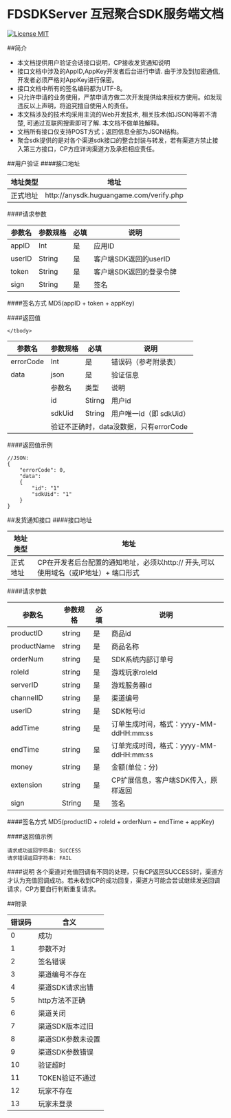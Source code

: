 # FDSDKServer 互冠聚合SDK服务端文档
[![License MIT](https://img.shields.io/badge/license-MIT-green.svg?style=flat)](https://raw.githubusercontent.com/huguan/FDSDKServer/master/LICENSE)&nbsp;

##简介


* 本文档提供用户验证会话接口说明，CP接收发货通知说明
* 接口文档中涉及的AppID,AppKey开发者后台进行申请. 由于涉及到加密通信, 开发者必须严格对AppKey进行保密。
* 接口文档中所有的签名编码都为UTF-8。
* 只允许申请的业务使用，严禁申请方做二次开发提供给未授权方使用。如发现违反以上声明，将追究擅自使用人的责任。
* 本文档涉及的技术均采用主流的Web开发技术, 相关技术(如JSON)等若不清楚, 可通过互联网搜索即可了解. 本文档不做单独解释。
* 文档所有接口仅支持POST方式；返回信息全部为JSON结构。
* 聚合sdk提供的是对各个渠道sdk接口的整合封装与转发，若有渠道方禁止接入第三方接口，CP方应详询渠道方及承担相应责任。

##用户验证
####接口地址
<table>
    <thead>
        <tr>
            <th>地址类型</th>
            <th>地址</th>
        </tr>
    </thead>
    <tbody>
        <tr>
            <td>正式地址</td>
            <td>http://anysdk.huguangame.com/verify.php</td>
        </tr>
    </tbody>
</table>

####请求参数
<table>
    <thead>
        <tr>
            <th>参数名</th>
            <th>参数规格</th>
            <th>必填</th>
            <th>说明</th>
        </tr>
    </thead>
    <tbody>
        <tr>
            <td>appID</td>
            <td>Int</td>
            <td>是</td>
            <td>应用ID</td>
        </tr>
        <tr>
            <td>userID</td>
            <td>String</td>
            <td>是</td>
            <td>客户端SDK返回的userID</td>
        </tr>
        <tr>
            <td>token</td>
            <td>String</td>
            <td>是</td>
            <td>客户端SDK返回的登录令牌</td>
        </tr>
        <tr>
            <td>sign</td>
            <td>String</td>
            <td>是</td>
            <td>签名</td>
        </tr>
    </tbody>
</table>

####签名方式
MD5(appID + token + appKey)


####返回值
<table>
    <thead>
        <tr>
            <th>参数名</th>
            <th>参数规格</th>
            <th>必填</th>
            <th>说明</th>
        </tr>
    </thead>
    <tbody>
        <tr>
            <td>errorCode</td>
            <td>Int</td>
            <td>是</td>
            <td>错误码（参考附录表）</td>
        </tr>
        <tr>
            <td>data</td>
            <td>json</td>
            <td>是</td>
            <td>验证信息</td>
        </tr>
        <tr>
            <td rowspan="4">
            </td>
            <td colspan="1">
                参数名
            </td>
            <td colspan="1">
                类型
            </td>
            <td colspan="1">
                说明
            </td>
        </tr>
        <tr>
            <td>
               id
            </td>
            <td>
                Stirng
            </td>
            <td>
                用户id
            </td>
        </tr>
        <tr>
            <td>
               sdkUid
            </td>
            <td>
                String
            </td>
            <td>
                用户唯一id（即  sdkUid）
            </td>
        </tr>
        <tr>
            <td colspan="3">
               验证不正确时，data没数据，只有errorCode
            </td>
        </tr>
        
        
    </tbody>
</table>

####返回值示例
```
//JSON:
{    
    "errorCode": 0,
    "data":
    {
        "id": "1"
        "sdkUid": "1"
    }
}
```

##发货通知接口
####接口地址
<table>
    <thead>
        <tr>
            <th>地址类型</th>
            <th>地址</th>
        </tr>
    </thead>
    <tbody>
        <tr>
            <td>正式地址</td>
            <td>CP在开发者后台配置的通知地址，必须以http:// 开头,可以使用域名（或IP地址）+ 端口形式</td>
        </tr>
    </tbody>
</table>


####请求参数
<table>
    <thead>
        <tr>
            <th>参数名</th>
            <th>参数规格</th>
            <th>必填</th>
            <th>说明</th>
        </tr>
    </thead>
    <tbody>
        <tr>
            <td>productID</td>
            <td>string</td>
            <td>是</td>
            <td>商品id</td>
        </tr>
        <tr>
            <td>productName</td>
            <td>string</td>
            <td>是</td>
            <td>商品名称</td>
        </tr>
        <tr>
            <td>orderNum</td>
            <td>string</td>
            <td>是</td>
            <td>SDK系统内部订单号</td>
        </tr>
        <tr>
            <td>roleId</td>
            <td>string</td>
            <td>是</td>
            <td>游戏玩家roleId</td>
        </tr>
        <tr>
            <td>serverID</td>
            <td>string</td>
            <td>是</td>
            <td>游戏服务器Id</td>
        </tr>
        <tr>
            <td>channelID</td>
            <td>string</td>
            <td>是</td>
            <td>渠道编号</td>
        </tr>
        <tr>
            <td>userID</td>
            <td>string</td>
            <td>是</td>
            <td>SDK帐号id</td>
        </tr>
        <tr>
            <td>addTime</td>
            <td>string</td>
            <td>是</td>
            <td>订单生成时间，格式：yyyy-MM-ddHH:mm:ss </td>
        </tr>
        <tr>
            <td>endTime</td>
            <td>string</td>
            <td>是</td>
            <td>订单完成时间，格式：yyyy-MM-ddHH:mm:ss</td>
        </tr>
        <tr>
            <td>money</td>
            <td>string</td>
            <td>是</td>
            <td>金额(单位：分)</td>
        </tr>
        <tr>
            <td>extension</td>
            <td>string</td>
            <td>是</td>
            <td>CP扩展信息，客户端SDK传入，原样返回</td>
        </tr>
        <tr>
            <td>sign</td>
            <td>String</td>
            <td>是</td>
            <td>签名</td>
        </tr>
    </tbody>
</table>

####签名方式
MD5(productID + roleId + orderNum + endTime + appKey)

####返回值示例
```
请求成功返回字符串: SUCCESS
请求错误返回字符串: FAIL
```

####说明
各个渠道对充值回调有不同的处理，只有CP返回SUCCESS时，渠道方才认为充值回调成功。若未收到CP的成功回复，渠道方可能会尝试继续发送回调请求，CP方要自行判断重复请求。


##附录
<table>
    <thead>
        <tr>
            <th>错误码</th>
            <th>含义</th>
        </tr>
    </thead>
    <tbody>
        <tr>
            <td>0</td>
            <td>成功</td>
        </tr>
        <tr>
            <td>1</td>
            <td>参数不对</td>
        </tr>
        <tr>
            <td>2</td>
            <td>签名错误</td>
        </tr>
        <tr>
            <td>3</td>
            <td>渠道编号不存在</td>
        </tr>
        <tr>
            <td>4</td>
            <td>渠道SDK请求出错</td>
        </tr>
        <tr>
            <td>5</td>
            <td>http方法不正确</td>
        </tr>
        <tr>
            <td>6</td>
            <td>渠道关闭</td>
        </tr>
        <tr>
            <td>7</td>
            <td>渠道SDK版本过旧</td>
        </tr>
        <tr>
            <td>8</td>
            <td>渠道SDK参数未设置</td>
        </tr>
        <tr>
            <td>9</td>
            <td>渠道SDK参数错误</td>
        </tr>
        <tr>
            <td>10</td>
            <td>验证超时</td>
        </tr>
        <tr>
            <td>11</td>
            <td>TOKEN验证不通过</td>
        </tr>
         <tr>
            <td>12</td>
            <td>玩家不存在</td>
        </tr>
        <tr>
            <td>13</td>
            <td>玩家未登录</td>
        </tr>
    </tbody>
</table>